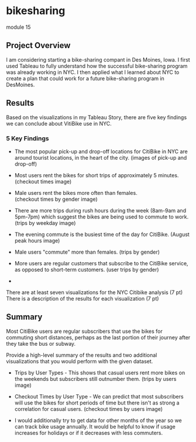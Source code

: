 # bikesharing
module 15

## Project Overview
I am considering starting a bike-sharing compant in Des Moines, Iowa.  I first used Tableau to fully understand how the successful bike-sharing program was already working in NYC.  I then applied what I learned about NYC to create a plan that could work for a future bike-sharing program in DesMoines.  

## Results
Based on the visualizations in my Tableau Story, there are five key findings we can conclude about VitiBike use in NYC.  

### 5 Key Findings
* The most popular pick-up and drop-off locations for CitiBike in NYC are around tourist locations, in the heart of the city.
(images of pick-up and drop-off)



* Most users rent the bikes for short trips of approximately 5 minutes.
(checkout times image)



* Male users rent the bikes more often than females.  
(checkout times by gender image)




* There are more trips during rush hours during the week (8am-9am and 5pm-7pm) which suggest the bikes are being used to commute to work.  
(trips by weekday image)  



* The evening commute is the busiest time of the day for CitiBike.
(August peak hours image)




* Male users "commute" more than females.
(trips by gender)



* More users are regular customers that subscribe to the CitiBike service, as opposed to short-term customers.
(user trips by gender)



* 


There are at least seven visualizations for the NYC Citibike analysis (7 pt)
There is a description of the results for each visualization (7 pt)


## Summary
Most CitiBike users are regular subscribers that use the bikes for commuting short distances, perhaps as the last portion of their journey after they take the bus or subway.  

Provide a high-level summary of the results and two additional visualizations that you would perform with the given dataset.

* Trips by User Types - This shows that casual users rent more bikes on the weekends but subscribers still outnumber them.
(trips by users image)




* Checkout Times by User Type - We can predict that most subscribers will use the bikes for short periods of time but there isn't as strong a correlation for casual users. 
(checkout times by users image)



* I would additionally try to get data for other months of the year so we can track bike usage annually.  It would be helpful to know if usage increases for holidays or if it decreases with less commuters.  

